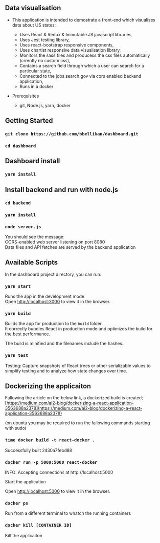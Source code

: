 ## Data visualisation

 - This application is intended to demostrate a front-end which visualises data about US states:
    - Uses React & Redux & Immutable.JS javascript libraries,
    - Uses Jest testing library,
    - Uses react-bootstrap responsive components,
    - Uses chartist responsive data visualisation library,
    - Monitors the sass files and producess the css files automatically (crrently no custom css),
    - Contains a search field through which a user can search for a particular state,
    - Connected to the jobs.search.gov via cors enabled backend application,
    - Runs in a docker
    
 - Prerequisites
    - git, Node.js, yarn, docker

## Getting Started

### `git clone https://github.com/bbellikan/dashboard.git`<br>
### `cd dashboard`<br>

## Dashboard install
### `yarn install`<br>

## Install backend and run with node.js
### `cd backend`<br>
### `yarn install`<br>
### `node server.js`<br>
You should see the message:<br>
CORS-enabled web server listening on port 8080<br>
Data files and API fetches are served by the backend application<br>

## Available Scripts

In the dashboard project directory, you can run:

### `yarn start`

Runs the app in the development mode.<br>
Open [http://localhost:3000](http://localhost:3000) to view it in the browser.

### `yarn build`

Builds the app for production to the `build` folder.<br>
It correctly bundles React in production mode and optimizes the build for the best performance.

The build is minified and the filenames include the hashes.<br>

### `yarn test`

Testing: Capture snapshots of React trees or other serializable values to simplify testing and to analyze how state changes over time.<br>


## Dockerizing the applicaiton
Fallowing the article on the below link, a dockerized build is created; <br>
[https://medium.com/ai2-blog/dockerizing-a-react-application-3563688a2378](https://medium.com/ai2-blog/dockerizing-a-react-application-3563688a2378)

(on ubuntu you may be required to run the fallowing commands starting with sudo)<br>
### `time docker build -t react-docker .`
Successfully built 2430a7febd88

### `docker run -p 5000:5000 react-docker`
INFO: Accepting connections at http://localhost:5000

Start the application<br>

Open [http://localhost:5000](http://localhost:5000) to view it in the browser.<br>

### `docker ps`
Run from a different terminal to whatch the running containers

### `docker kill [CONTAINER ID]`
Kill the applicaiton